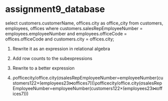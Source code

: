 # assignment9_database


select customers.customerName, offices.city as office_city from customers, employees, offices where customers.salesRepEmployeeNumber = employees.employeeNumber and employees.officeCode = offices.officeCode and customers.city = offices.city;

1. Rewrite it as an expression in relational algebra
2. Add row counts to the subexpressions
3. Rewrite to a better expression

1. ρofficecity/office.city(σsalesRepEmployeeNumber=employeeNumber(customers122×(employees23⋈offices7)))ρofficecity/office.city(σsalesRepEmployeeNumber=employeeNumber(customers122×(employees23⋈offices7)))

